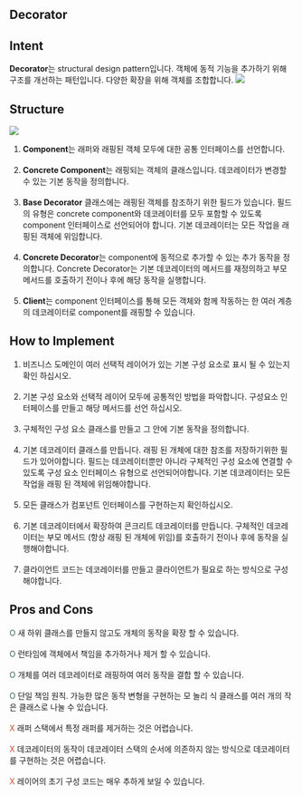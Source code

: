 Decorator
---
## Intent
**Decorator**는 structural design pattern입니다. 객체에 동적 기능을 추가하기 위해 구조를 개선하는 패턴입니다. 다양한 확장을 위해 객체를 조합합니다.
![](https://images.velog.io/images/chrishan/post/89334069-9752-43af-8558-939ee858c635/decorator-2x.png)

## Structure
![](https://images.velog.io/images/chrishan/post/abfe5da5-af80-4559-98a7-5a0fb06500cc/structure-indexed-2x.png)
1. **Component**는 래퍼와 래핑된 객체 모두에 대한 공통 인터페이스를 선언합니다.<br /><br />
2. **Concrete Component**는 래핑되는 객체의 클래스입니다. 데코레이터가 변경할 수 있는 기본 동작을 정의합니다.<br /><br />
3. **Base Decorator** 클래스에는 래핑된 객체를 참조하기 위한 필드가 있습니다. 필드의 유형은 concrete component와 데코레이터를 모두 포함할 수 있도록 component 인터페이스로 선언되어야 합니다. 기본 데코레이터는 모든 작업을 래핑된 객체에 위임합니다.<br /><br />
4. **Concrete Decorator**는 component에 동적으로 추가할 수 있는 추가 동작을 정의합니다. Concrete Decorator는 기본 데코레이터의 메서드를 재정의하고 부모 메서드를 호출하기 전이나 후에 해당 동작을 실행합니다.<br /><br />
5. **Client**는 component 인터페이스를 통해 모든 객체와 함께 작동하는 한 여러 계층의 데코레이터로 component를 래핑할 수 있습니다.

## How to Implement
1. 비즈니스 도메인이 여러 선택적 레이어가 있는 기본 구성 요소로 표시 될 수 있는지 확인 하십시오.<br /><br />
2. 기본 구성 요소와 선택적 레이어 모두에 공통적인 방법을 파악합니다. 구성요소 인터페이스를 만들고 해당 메서드를 선언 하십시오.<br /><br />
3. 구체적인 구성 요소 클래스를 만들고 그 안에 기본 동작을 정의합니다.<br /><br />
4. 기본 데코레이터 클래스를 만듭니다. 래핑 된 개체에 대한 참조를 저장하기위한 필드가 있어야합니다. 필드는 데코레이터뿐만 아니라 구체적인 구성 요소에 연결할 수 있도록 구성 요소 인터페이스 유형으로 선언되어야합니다. 기본 데코레이터는 모든 작업을 래핑 된 객체에 위임해야합니다.<br /><br />
5. 모든 클래스가 컴포넌트 인터페이스를 구현하는지 확인하십시오.<br /><br />
6. 기본 데코레이터에서 확장하여 콘크리트 데코레이터를 만듭니다. 구체적인 데코레이터는 부모 메서드 (항상 래핑 된 개체에 위임)를 호출하기 전이나 후에 동작을 실행해야합니다.<br /><br />
7. 클라이언트 코드는 데코레이터를 만들고 클라이언트가 필요로 하는 방식으로 구성해야합니다.
## Pros and Cons
<span style="color:#346751;">O</span> 새 하위 클래스를 만들지 않고도 개체의 동작을 확장 할 수 있습니다.<br /><br />
<span style="color:#346751;">O</span> 런타임에 객체에서 책임을 추가하거나 제거 할 수 있습니다.<br /><br />
<span style="color:#346751;">O</span> 개체를 여러 데코레이터로 래핑하여 여러 동작을 결합 할 수 있습니다.<br /><br />
<span style="color:#346751;">O</span> 단일 책임 원칙. 가능한 많은 동작 변형을 구현하는 모 놀리 식 클래스를 여러 개의 작은 클래스로 나눌 수 있습니다.<br /><br />
<span style="color:#C84B31;">X</span> 래퍼 스택에서 특정 래퍼를 제거하는 것은 어렵습니다.<br /><br />
<span style="color:#C84B31;">X</span> 데코레이터의 동작이 데코레이터 스택의 순서에 의존하지 않는 방식으로 데코레이터를 구현하는 것은 어렵습니다.<br /><br />
<span style="color:#C84B31;">X</span> 레이어의 초기 구성 코드는 매우 추하게 보일 수 있습니다.
